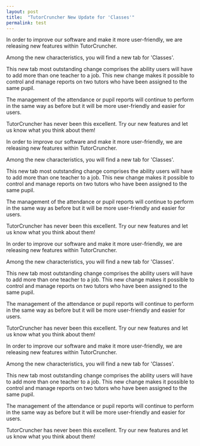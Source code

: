 ```yaml
---
layout: post
title:  "TutorCruncher New Update for 'Classes'"
permalink: test
---
```

In order to improve our software and make it more user-friendly, we are
releasing new features within TutorCruncher.

Among the new characteristics, you will find a new tab for 'Classes'.

This new tab most outstanding change comprises the ability users will have to
add more than one teacher to a job. This new change makes it possible to
control and manage reports on two tutors who have been assigned to the same
pupil.

The management of the attendance or pupil reports will continue to perform in
the same way as before but it will be more user-friendly and easier for users.

TutorCruncher has never been this excellent. Try our new features and let us
know what you think about them!

In order to improve our software and make it more user-friendly, we are
releasing new features within TutorCruncher.

Among the new characteristics, you will find a new tab for 'Classes'.

This new tab most outstanding change comprises the ability users will have to
add more than one teacher to a job. This new change makes it possible to
control and manage reports on two tutors who have been assigned to the same
pupil.

The management of the attendance or pupil reports will continue to perform in
the same way as before but it will be more user-friendly and easier for users.

TutorCruncher has never been this excellent. Try our new features and let us
know what you think about them!

In order to improve our software and make it more user-friendly, we are
releasing new features within TutorCruncher.

Among the new characteristics, you will find a new tab for 'Classes'.

This new tab most outstanding change comprises the ability users will have to
add more than one teacher to a job. This new change makes it possible to
control and manage reports on two tutors who have been assigned to the same
pupil.

The management of the attendance or pupil reports will continue to perform in
the same way as before but it will be more user-friendly and easier for users.

TutorCruncher has never been this excellent. Try our new features and let us
know what you think about them!

In order to improve our software and make it more user-friendly, we are
releasing new features within TutorCruncher.

Among the new characteristics, you will find a new tab for 'Classes'.

This new tab most outstanding change comprises the ability users will have to
add more than one teacher to a job. This new change makes it possible to
control and manage reports on two tutors who have been assigned to the same
pupil.

The management of the attendance or pupil reports will continue to perform in
the same way as before but it will be more user-friendly and easier for users.

TutorCruncher has never been this excellent. Try our new features and let us
know what you think about them!
